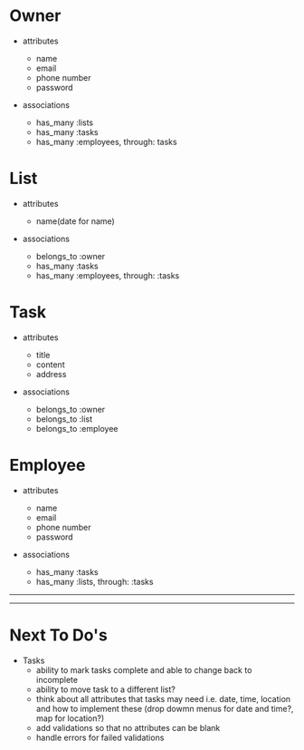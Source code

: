 # Owner
* attributes
    
    - name
    - email
    - phone number
    - password

* associations
    - has_many :lists
    - has_many :tasks
    - has_many :employees, through: tasks


# List
* attributes
    - name(date for name)

* associations
    - belongs_to :owner
    - has_many :tasks
    - has_many :employees, through: :tasks


# Task
* attributes
    - title
    - content
    - address

* associations
    - belongs_to :owner
    - belongs_to :list
    - belongs_to :employee


# Employee
* attributes
    - name
    - email
    - phone number
    - password

* associations
    - has_many :tasks
    - has_many :lists, through: :tasks
---
---
# Next To Do's
* Tasks
    - ability to mark tasks complete and able to change back to incomplete
    - ability to move task to a different list?
    - think about all attributes that tasks may need i.e. date, time, location and how to implement these (drop dowmn menus for date and time?, map for location?)
    - add validations so that no attributes can be blank
    - handle errors for failed validations
    
    

    